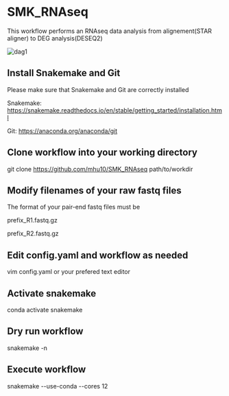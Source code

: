 # SMK_RNAseq

This workflow performs an RNAseq data analysis from alignement(STAR aligner) to DEG analysis(DESEQ2)



![dag1](https://user-images.githubusercontent.com/38729968/233199238-f3843147-9f4f-4950-bc82-afb1622abadd.svg)

## Install Snakemake and Git

Please make sure that Snakemake and Git are correctly installed

Snakemake: https://snakemake.readthedocs.io/en/stable/getting_started/installation.html

Git: https://anaconda.org/anaconda/git

## Clone workflow into your working directory
git clone https://github.com/mhu10/SMK_RNAseq path/to/workdir

## Modify filenames of your raw fastq files
The format of your pair-end fastq files must be 

prefix_R1.fastq.gz

prefix_R2.fastq.gz

## Edit config.yaml and workflow as needed
vim config.yaml or your prefered text editor

## Activate snakemake
conda activate snakemake

## Dry run workflow
snakemake -n

## Execute workflow
snakemake --use-conda --cores 12
